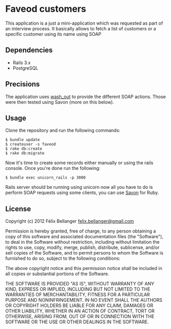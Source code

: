 # Faveod customers

This application is a just a mini-application which was requested as part of an interview process. It basically allows to fetch a list of customers or a specific customer using its name using SOAP

## Dependencies

* Rails 3.x
* PostgreSQL

## Precisions

The application uses [wash_out](https://github.com/roundlake/wash_out) to provide the different SOAP actions. Those were then tested using Savon (more on this below).

## Usage

Clone the repository and run the following commands:

```
$ bundle update
$ createuser -s faveod
$ rake db:create
$ rake db:migrate
```

Now it's time to create some records either manually or using the rails console. Once you're done run the following:

```
$ bundle exec unicorn_rails -p 3000
```

Rails server should be running using unicorn now all you have to do is perform SOAP requests using some clients, you can use [Savon](http://savonrb.com/) for Ruby.

## License

Copyright (c) 2012 Félix Bellanger <felix.bellanger@gmail.com>

Permission is hereby granted, free of charge, to any person obtaining a copy of this software and associated documentation files (the "Software"), to deal in the Software without restriction, including without limitation the rights to use, copy, modify, merge, publish, distribute, sublicense, and/or sell copies of the Software, and to permit persons to whom the Software is furnished to do so, subject to the following conditions:

The above copyright notice and this permission notice shall be included in all copies or substantial portions of the Software.

THE SOFTWARE IS PROVIDED "AS IS", WITHOUT WARRANTY OF ANY KIND, EXPRESS OR IMPLIED, INCLUDING BUT NOT LIMITED TO THE WARRANTIES OF MERCHANTABILITY, FITNESS FOR A PARTICULAR PURPOSE AND NONINFRINGEMENT. IN NO EVENT SHALL THE AUTHORS OR COPYRIGHT HOLDERS BE LIABLE FOR ANY CLAIM, DAMAGES OR OTHER LIABILITY, WHETHER IN AN ACTION OF CONTRACT, TORT OR OTHERWISE, ARISING FROM, OUT OF OR IN CONNECTION WITH THE SOFTWARE OR THE USE OR OTHER DEALINGS IN THE SOFTWARE.
